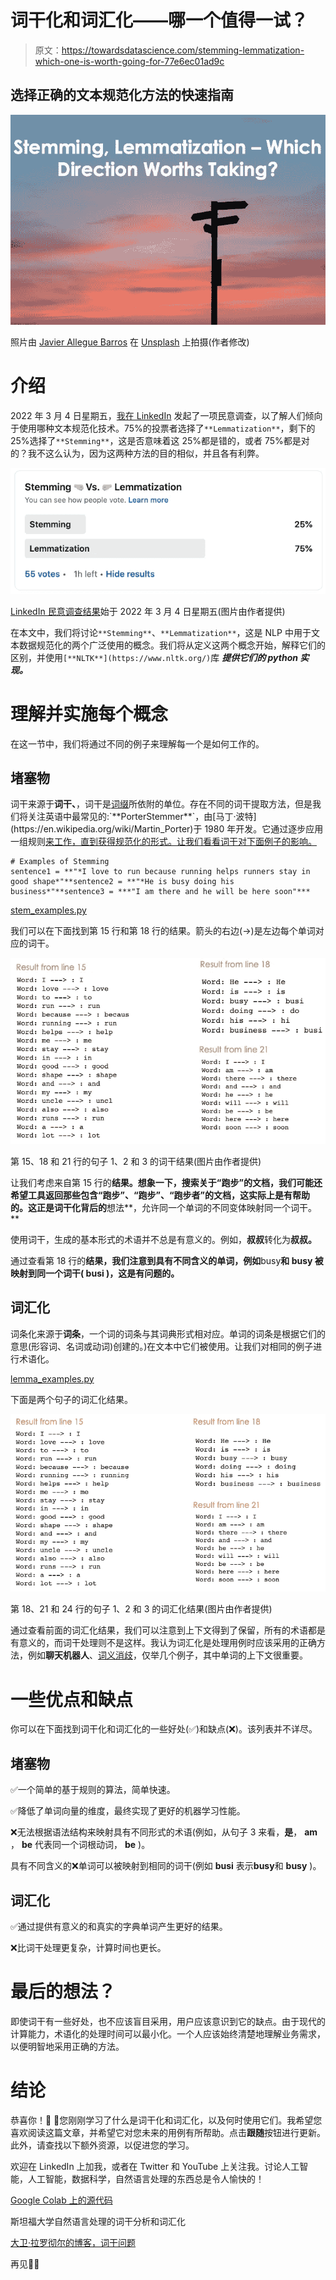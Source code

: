 # 词干化和词汇化——哪一个值得一试？

> 原文：<https://towardsdatascience.com/stemming-lemmatization-which-one-is-worth-going-for-77e6ec01ad9c>

## 选择正确的文本规范化方法的快速指南

![](img/dfce1368c725f32bbf3ab148c70d3bac.png)

照片由 [Javier Allegue Barros](https://unsplash.com/@soymeraki) 在 [Unsplash](https://unsplash.com/photos/C7B-ExXpOIE) 上拍摄(作者修改)

# 介绍

2022 年 3 月 4 日星期五，[我在 LinkedIn](https://www.linkedin.com/feed/update/urn:li:activity:6905462248907890688/?commentUrn=urn%3Ali%3Acomment%3A(ugcPost%3A6905462248169705472%2C6905502375625289728)) 发起了一项民意调查，以了解人们倾向于使用哪种文本规范化技术。75%的投票者选择了`**Lemmatization**`，剩下的 25%选择了`**Stemming**`，这是否意味着这 25%都是错的，或者 75%都是对的？我不这么认为，因为这两种方法的目的相似，并且各有利弊。

![](img/86ab0baf74b3015b6edb5377dd40b4a7.png)

[LinkedIn 民意调查结果](https://www.linkedin.com/feed/update/urn:li:activity:6905462248907890688/?commentUrn=urn%3Ali%3Acomment%3A(ugcPost%3A6905462248169705472%2C6905502375625289728))始于 2022 年 3 月 4 日星期五(图片由作者提供)

在本文中，我们将讨论`**Stemming**`、`**Lemmatization**`，这是 NLP 中用于文本数据规范化的两个广泛使用的概念。我们将从定义这两个概念开始，解释它们的区别，并使用`[**NLTK**](https://www.nltk.org/)`库 ***提供它们的 python 实现。***

# 理解并实施每个概念

在这一节中，我们将通过不同的例子来理解每一个是如何工作的。

## 堵塞物

词干来源于**词干、**，词干是[词缀](https://www.thoughtco.com/what-is-affix-grammar-1689071#:~:text=In%20English%20grammar%20and%20morphology%2C%20an%20affix%20is%20a%20word,either%20a%20prefix%20or%20suffix.)所依附的单位。存在不同的词干提取方法，但是我们将关注英语中最常见的:`**PorterStemmer**`，由[马丁·波特](https://en.wikipedia.org/wiki/Martin_Porter)于 1980 年开发。它通过逐步应用一组规则[来工作，直到获得规范化的形式。让我们看看词干对下面例子的影响。](https://vijinimallawaarachchi.com/2017/05/09/porter-stemming-algorithm/)

```
# Examples of Stemming
sentence1 = **"*I love to run because running helps runners stay in good shape*"**sentence2 = **"*He is busy doing his business*"**sentence3 = ***"I am there and he will be here soon"***
```

[stem_examples.py](https://gist.github.com/keitazoumana/b6cc077f26711ff627b1a7d7b4f2a4cc#file-stem_examples-py)

我们可以在下面找到第 15 行和第 18 行的结果。箭头的右边(→)是左边每个单词对应的词干。

![](img/75902cfef94b6751d885bab25d0b0bbd.png)

第 15、18 和 21 行的句子 1、2 和 3 的词干结果(图片由作者提供)

让我们考虑来自第 15 行的**结果。想象一下，搜索关于“跑步”的文档，我们可能还希望工具返回那些包含“跑步”、“跑步”、“跑步者”的文档，这实际上是有帮助的。这正是词干化背后的**想法**，允许同一个单词的不同变体映射同一个词干。**

使用词干，生成的基本形式的术语并不总是有意义的。例如，**叔叔**转化为**叔叔。**

通过查看第 18 行的**结果，我们注意到具有不同含义的单词，例如**busy**和 **busy** 被映射到同一个词干( **busi** )，这是有问题的。**

## 词汇化

词条化来源于**词条**，一个词的词条与其词典形式相对应。单词的词条是根据它们的意思(形容词、名词或动词)创建的。)在文本中它们被使用。让我们对相同的例子进行术语化。

[lemma_examples.py](https://gist.github.com/keitazoumana/d9992ef17f0790dbe603ef73ca11de7f#file-lemma_examples-py)

下面是两个句子的词汇化结果。

![](img/2bdda6f1558b7372d41555281f4d155d.png)

第 18、21 和 24 行的句子 1、2 和 3 的词汇化结果(图片由作者提供)

通过查看前面的词汇化结果，我们可以注意到上下文得到了保留，所有的术语都是有意义的，而词干处理则不是这样。我认为词汇化是处理用例时应该采用的正确方法，例如**聊天机器人**、[词义消歧](https://en.wikipedia.org/wiki/Word-sense_disambiguation)，仅举几个例子，其中单词的上下文很重要。

# 一些优点和缺点

你可以在下面找到词干化和词汇化的一些好处(✅)和缺点(❌)。该列表并不详尽。

## 堵塞物

✅一个简单的基于规则的算法，简单快速。

✅降低了单词向量的维度，最终实现了更好的机器学习性能。

❌无法根据语法结构来映射具有不同形式的术语(例如，从句子 3 来看，**是**， **am** ， **be** 代表同一个词根动词， **be** )。

具有不同含义的❌单词可以被映射到相同的词干(例如 **busi** 表示**busy**和 **busy** )。

## 词汇化

✅通过提供有意义的和真实的字典单词产生更好的结果。

❌比词干处理更复杂，计算时间也更长。

# 最后的想法？

即使词干有一些好处，也不应该盲目采用，用户应该意识到它的缺点。由于现代的计算能力，术语化的处理时间可以最小化。一个人应该始终清楚地理解业务需求，以便明智地采用正确的方法。

# 结论

恭喜你！🎉 🍾您刚刚学习了什么是词干化和词汇化，以及何时使用它们。我希望您喜欢阅读这篇文章，并希望它对您未来的用例有所帮助。点击**跟随**按钮进行更新。此外，请查找以下额外资源，以促进您的学习。

欢迎在 LinkedIn 上加我，或者在 Twitter 和 YouTube 上关注我。讨论人工智能，人工智能，数据科学，自然语言处理的东西总是令人愉快的！

[Google Colab 上的源代码](https://colab.research.google.com/drive/1GTXyr2OGJzWZtWW627TTUkpff6uGzFov?usp=sharing)

斯坦福大学自然语言处理的词干分析和词汇化

[大卫·拉罗彻尔的博客，词干问题](https://blogs.harvard.edu/dlarochelle/2014/03/30/the-problems-with-stemmming-a-practical-example/)

再见🏃🏾